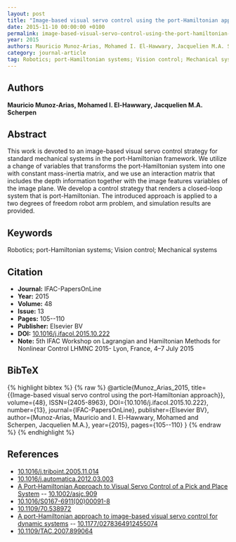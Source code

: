 ```yaml
---
layout: post
title: "Image-based visual servo control using the port-Hamiltonian approach"
date: 2015-11-10 00:00:00 +0100
permalink: image-based-visual-servo-control-using-the-port-hamiltonian-approach
year: 2015
authors: Mauricio Munoz-Arias, Mohamed I. El-Hawwary, Jacquelien M.A. Scherpen
category: journal-article
tag: Robotics; port-Hamiltonian systems; Vision control; Mechanical systems
---
```

 
## Authors
**Mauricio Munoz-Arias, Mohamed I. El-Hawwary, Jacquelien M.A. Scherpen**
 
## Abstract
This work is devoted to an image-based visual servo control strategy for standard mechanical systems in the port-Hamiltonian framework. We utilize a change of variables that transforms the port-Hamiltonian system into one with constant mass-inertia matrix, and we use an interaction matrix that includes the depth information together with the image features variables of the image plane. We develop a control strategy that renders a closed-loop system that is port-Hamiltonian. The introduced approach is applied to a two degrees of freedom robot arm problem, and simulation results are provided.
 
## Keywords
Robotics; port-Hamiltonian systems; Vision control; Mechanical systems
 
## Citation
- **Journal:** IFAC-PapersOnLine
- **Year:** 2015
- **Volume:** 48
- **Issue:** 13
- **Pages:** 105--110
- **Publisher:** Elsevier BV
- **DOI:** [10.1016/j.ifacol.2015.10.222](https://doi.org/10.1016/j.ifacol.2015.10.222)
- **Note:** 5th IFAC Workshop on Lagrangian and Hamiltonian Methods for Nonlinear Control LHMNC 2015- Lyon, France, 4–7 July 2015
 
## BibTeX
{% highlight bibtex %}
{% raw %}
@article{Munoz_Arias_2015,
  title={{Image-based visual servo control using the port-Hamiltonian approach}},
  volume={48},
  ISSN={2405-8963},
  DOI={10.1016/j.ifacol.2015.10.222},
  number={13},
  journal={IFAC-PapersOnLine},
  publisher={Elsevier BV},
  author={Munoz-Arias, Mauricio and I. El-Hawwary, Mohamed and Scherpen, Jacquelien M.A.},
  year={2015},
  pages={105--110}
}
{% endraw %}
{% endhighlight %}
 
## References
- [10.1016/j.triboint.2005.11.014](https://doi.org/10.1016/j.triboint.2005.11.014)
- [10.1016/j.automatica.2012.03.003](https://doi.org/10.1016/j.automatica.2012.03.003)
- [A Port‐<scp>H</scp>amiltonian Approach to Visual Servo Control of a Pick and Place System](a-port-scp-h-scp-amiltonian-approach-to-visual-servo-control-of-a-pick-and-place-system) -- [10.1002/asjc.909](https://doi.org/10.1002/asjc.909)
- [10.1016/S0167-6911(00)00091-8](https://doi.org/10.1016/S0167-6911(00)00091-8)
- [10.1109/70.538972](https://doi.org/10.1109/70.538972)
- [A port-Hamiltonian approach to image-based visual servo control for dynamic systems](a-port-hamiltonian-approach-to-image-based-visual-servo-control-for-dynamic-systems) -- [10.1177/0278364912455074](https://doi.org/10.1177/0278364912455074)
- [10.1109/TAC.2007.899064](https://doi.org/10.1109/TAC.2007.899064)

